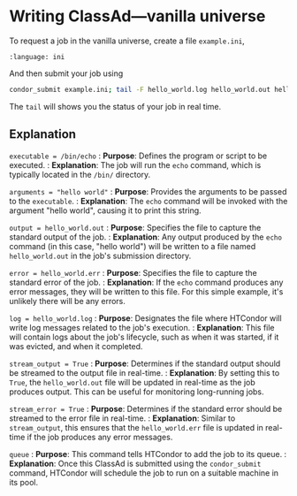 # Writing ClassAd—vanilla universe

To request a job in the vanilla universe, create a file `example.ini`,

```{literalinclude} 12-classad-vanilla/example.ini
:language: ini
```

And then submit your job using

```bash
condor_submit example.ini; tail -F hello_world.log hello_world.out hello_world.err
```

The `tail` will shows you the status of your job in real time.

## Explanation

`executable = /bin/echo`
: **Purpose**: Defines the program or script to be executed.
: **Explanation**: The job will run the `echo` command, which is typically located in the `/bin/` directory.

`arguments = "hello world"`
: **Purpose**: Provides the arguments to be passed to the `executable`.
: **Explanation**: The `echo` command will be invoked with the argument "hello world", causing it to print this string.

`output = hello_world.out`
: **Purpose**: Specifies the file to capture the standard output of the job.
: **Explanation**: Any output produced by the `echo` command (in this case, "hello world") will be written to a file named `hello_world.out` in the job's submission directory.

`error = hello_world.err`
: **Purpose**: Specifies the file to capture the standard error of the job.
: **Explanation**: If the `echo` command produces any error messages, they will be written to this file. For this simple example, it's unlikely there will be any errors.

`log = hello_world.log`
: **Purpose**: Designates the file where HTCondor will write log messages related to the job's execution.
: **Explanation**: This file will contain logs about the job's lifecycle, such as when it was started, if it was evicted, and when it completed.

`stream_output = True`
: **Purpose**: Determines if the standard output should be streamed to the output file in real-time.
: **Explanation**: By setting this to `True`, the `hello_world.out` file will be updated in real-time as the job produces output. This can be useful for monitoring long-running jobs.

`stream_error = True`
: **Purpose**: Determines if the standard error should be streamed to the error file in real-time.
: **Explanation**: Similar to `stream_output`, this ensures that the `hello_world.err` file is updated in real-time if the job produces any error messages.

`queue`
: **Purpose**: This command tells HTCondor to add the job to its queue.
: **Explanation**: Once this ClassAd is submitted using the `condor_submit` command, HTCondor will schedule the job to run on a suitable machine in its pool.
